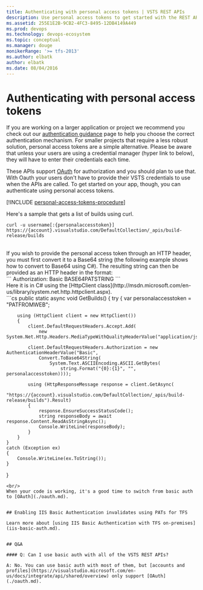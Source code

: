 ```yaml
---
title: Authenticating with personal access tokens | VSTS REST APIs
description: Use personal access tokens to get started with the REST APIs for VSTS.
ms.assetid: 255E1E2B-9CB2-4FC3-8495-12DB4149A449
ms.prod: devops
ms.technology: devops-ecosystem
ms.topic: conceptual
ms.manager: douge
monikerRange: '>= tfs-2013'
ms.author: elbatk
author: elbatk
ms.date: 08/04/2016
---
```


# Authenticating with personal access tokens

If you are working on a larger application or project we recommend you check out our [authentication guidance](./authentication-guidance.md) page to help you choose the correct authentication mechanism. For smaller projects that require a less robust solution, personal access tokens are a simple alternative. Please be aware that unless your users are using a credential manager (hyper link to below), they will have to enter their credentials each time.

These APIs support [OAuth](./oauth.md) for authorization and you should plan to use that. With Oauth your users 
don't have to provide their VSTS credentials to use when the APIs are called.
To get started on your app, though, you can authenticate using personal access tokens.

[!INCLUDE [personal-access-tokens-procedure](../../../git/_shared/personal-access-tokens.md)]

Here's a sample that gets a list of builds using curl.
<br/>
```
curl -u username[:{personalaccesstoken}] https://{account}.visualstudio.com/DefaultCollection/_apis/build-release/builds
```
<br/>
If you wish to provide the personal access token through an HTTP header, you must first convert it to a Base64 string (the following example shows how to convert to Base64 using C#).  The resulting string can then be provided as an HTTP header in the format:
<br/>
```
Authorization: Basic BASE64PATSTRING
``` 
<br/>
Here it is in C# using the [HttpClient class](http://msdn.microsoft.com/en-us/library/system.net.http.httpclient.aspx).
<br/>
```cs
public static async void GetBuilds()
{
	try
	{
		var personalaccesstoken = "PATFROMWEB";

		using (HttpClient client = new HttpClient())
		{
			client.DefaultRequestHeaders.Accept.Add(
				new System.Net.Http.Headers.MediaTypeWithQualityHeaderValue("application/json"));

			client.DefaultRequestHeaders.Authorization = new AuthenticationHeaderValue("Basic",
				Convert.ToBase64String(
					System.Text.ASCIIEncoding.ASCII.GetBytes(
						string.Format("{0}:{1}", "", personalaccesstoken))));

			using (HttpResponseMessage response = client.GetAsync(
						"https://{account}.visualstudio.com/DefaultCollection/_apis/build-release/builds").Result)
			{
				response.EnsureSuccessStatusCode();
				string responseBody = await response.Content.ReadAsStringAsync();
				Console.WriteLine(responseBody);
			}
		}
	}
	catch (Exception ex)
	{
		Console.WriteLine(ex.ToString());
	}
}
```
<br/>
When your code is working, it's a good time to switch from basic auth to [OAuth](./oauth.md).


## Enabling IIS Basic Authentication invalidates using PATs for TFS

Learn more about [using IIS Basic Authentication with TFS on-premises](iis-basic-auth.md).


## Q&A

#### Q: Can I use basic auth with all of the VSTS REST APIs?

A: No. You can use basic auth with most of them, but [accounts and profiles](https://visualstudio.microsoft.com/en-us/docs/integrate/api/shared/overview) only support [OAuth](./oauth.md).

